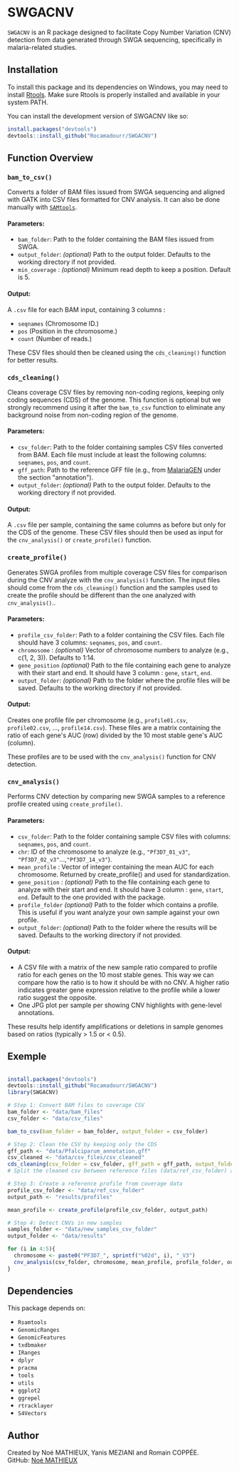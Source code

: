 
# SWGACNV

`SWGACNV` is an R package designed to facilitate Copy Number Variation (CNV) detection from data 
generated through SWGA sequencing, specifically in malaria-related studies. 

## Installation

To install this package and its dependencies on Windows, you may need to install [Rtools](https://cran.r-project.org/bin/windows/Rtools/).
Make sure Rtools is properly installed and available in your system PATH.

You can install the development version of SWGACNV like so:

``` r
install.packages("devtools")
devtools::install_github("Rocamadourr/SWGACNV")

```


## Function Overview

### `bam_to_csv()`

Converts a folder of BAM files issued from SWGA sequencing and aligned with GATK into CSV files formatted for CNV analysis.
It can also be done manually with [`SAMtools`](http://www.htslib.org/).

#### **Parameters:**

- `bam_folder`: Path to the folder containing the BAM files issued from SWGA.
- `output_folder`: *(optional)* Path to the output folder. Defaults to the working directory if not provided.
- `min_coverage` : *(optional)* Minimum read depth to keep a position. Default is 5.

#### **Output:**

A `.csv` file for each BAM input, containing 3 columns :
- `seqnames` (Chromosome ID.)
- `pos` (Position in the chromosome.)
- `count` (Number of reads.)

These CSV files should then be cleaned using the `cds_cleaning()` function for better results.

### `cds_cleaning()`

Cleans coverage CSV files by removing non-coding regions, keeping only coding sequences (CDS) of the genome.
This function is optional but we strongly recommend using it after the `bam_to_csv` function to eliminate any background noise from non-coding region of the genome.

#### **Parameters:**

- `csv_folder`: Path to the folder containing samples CSV files converted from BAM. Each file must include at least the following columns: `seqnames`, `pos`, and `count`.
- `gff_path`: Path to the reference GFF file (e.g., from [MalariaGEN](https://www.malariagen.net/data_package/open-dataset-plasmodium-falciparum-v70/) under the section "annotation").
- `output_folder`: *(optional)* Path to the output folder. Defaults to the working directory if not provided.

#### **Output:**

A `.csv` file per sample, containing the same columns as before but only for the CDS of the genome.
These CSV files should then be used as input for the `cnv_analysis()` or `create_profile()` function.

### `create_profile()`

Generates SWGA profiles from multiple coverage CSV files for comparison during the CNV analyze with the `cnv_analysis()` function.
The input files should come from the `cds_cleaning()` function and the samples used to create the profile should be different than the one analyzed with `cnv_analysis()`..

#### **Parameters:**

- `profile_csv_folder`: Path to a folder containing the CSV files. Each file should have 3 columns: `seqnames`, `pos`, and `count`.
- `chromosome` : *(optional)* Vector of chromosome numbers to analyze (e.g., c(1, 2, 3)). Defaults to 1:14.
- `gene_position` *(optional)* Path to the file containing each gene to analyze with their start and end. It should have 3 column : `gene`, `start`, `end`.
- `output_folder`: *(optional)* Path to the folder where the profile files will be saved. Defaults to the working directory if not provided.

#### **Output:**

Creates one profile file per chromosome (e.g., `profile01.csv`, `profile02.csv`, ..., `profile14.csv`).
These files are a matrix containing the ratio of each gene's AUC (row) divided by the 10 most stable gene's AUC (column).


These profiles are to be used with the `cnv_analysis()` function for CNV detection.


### `cnv_analysis()`

Performs CNV detection by comparing new SWGA samples to a reference profile created using `create_profile()`.

#### **Parameters:**

- `csv_folder`: Path to the folder containing sample CSV files with columns: `seqnames`, `pos`, and `count`.
- `chr`: ID of the chromosome to analyze (e.g., `"Pf3D7_01_v3"`, `"Pf3D7_02_v3"`...,`"Pf3D7_14_v3"`).
- `mean_profile` : Vector of integer containing the mean AUC for each chromosome. Returned by create_profile() and used for standardization.
- `gene_position` : *(optional)* Path to the file containing each gene to analyze with their start and end. It should have 3 column : `gene`, `start`, `end`. Default to the one provided with the package.
- `profile_folder` *(optional)* Path to the folder which contains a profile. This is useful if you want analyze your own sample against your own profile.
- `output_folder`: *(optional)* Path to the folder where the results will be saved. Defaults to the working directory if not provided.

#### **Output:**

- A CSV file with a matrix of the new sample ratio compared to profile ratio for each genes on the 10 most stable genes.
  This way we can compare how the ratio is to how it should be with no CNV.
  A higher ratio indicates greater gene expression relative to the profile while a lower ratio suggest the opposite.
- One JPG plot per sample per showing CNV highlights with gene-level annotations.

These results help identify amplifications or deletions in sample genomes based on ratios (typically > 1.5 or < 0.5).


## Exemple

```r

install.packages("devtools")
devtools::install_github("Rocamadourr/SWGACNV")
library(SWGACNV)

# Step 1: Convert BAM files to coverage CSV
bam_folder <- "data/bam_files"
csv_folder <- "data/csv_files"

bam_to_csv(bam_folder = bam_folder, output_folder = csv_folder)

# Step 2: Clean the CSV by keeping only the CDS
gff_path <- "data/Pfalciparum_annotation.gff"
csv_cleaned <- "data/csv_files/csv_cleaned"
cds_cleaning(csv_folder = csv_folder, gff_path = gff_path, output_folder = csv_cleaned)
# Split the cleaned csv between reference files (data/ref_csv_folder) and the one you want to analyse (data/new_samples_csv_folder).

# Step 3: Create a reference profile from coverage data
profile_csv_folder <- "data/ref_csv_folder"
output_path <- "results/profiles"

mean_profile <- create_profile(profile_csv_folder, output_path)

# Step 4: Detect CNVs in new samples
samples_folder <- "data/new_samples_csv_folder"
output_folder <- "data/results"

for (i in 4:5){
  chromosome <- paste0("PF3D7_", sprintf("%02d", i), "_V3")
  cnv_analysis(csv_folder, chromosome, mean_profile, profile_folder, output_folder)
}

```

## Dependencies

This package depends on:

- `Rsamtools`
- `GenomicRanges`
- `GenomicFeatures`
- `txdbmaker`
- `IRanges`
- `dplyr`
- `pracma`
- `tools`
- `utils`
- `ggplot2`
- `ggrepel`
- `rtracklayer`
-	`S4Vectors`

## Author

Created by Noé MATHIEUX, Yanis MEZIANI and Romain COPPÉE.  
GitHub: [Noé MATHIEUX](https://github.com/noemathieux)
